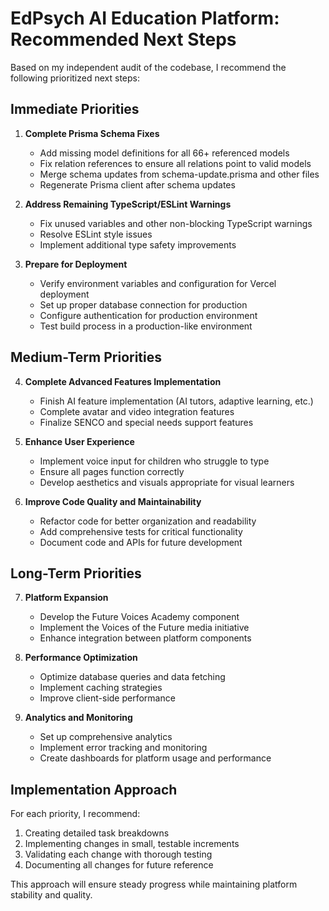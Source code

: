 # EdPsych AI Education Platform: Recommended Next Steps

Based on my independent audit of the codebase, I recommend the following prioritized next steps:

## Immediate Priorities

1. **Complete Prisma Schema Fixes**
   - Add missing model definitions for all 66+ referenced models
   - Fix relation references to ensure all relations point to valid models
   - Merge schema updates from schema-update.prisma and other files
   - Regenerate Prisma client after schema updates

2. **Address Remaining TypeScript/ESLint Warnings**
   - Fix unused variables and other non-blocking TypeScript warnings
   - Resolve ESLint style issues
   - Implement additional type safety improvements

3. **Prepare for Deployment**
   - Verify environment variables and configuration for Vercel deployment
   - Set up proper database connection for production
   - Configure authentication for production environment
   - Test build process in a production-like environment

## Medium-Term Priorities

4. **Complete Advanced Features Implementation**
   - Finish AI feature implementation (AI tutors, adaptive learning, etc.)
   - Complete avatar and video integration features
   - Finalize SENCO and special needs support features

5. **Enhance User Experience**
   - Implement voice input for children who struggle to type
   - Ensure all pages function correctly
   - Develop aesthetics and visuals appropriate for visual learners

6. **Improve Code Quality and Maintainability**
   - Refactor code for better organization and readability
   - Add comprehensive tests for critical functionality
   - Document code and APIs for future development

## Long-Term Priorities

7. **Platform Expansion**
   - Develop the Future Voices Academy component
   - Implement the Voices of the Future media initiative
   - Enhance integration between platform components

8. **Performance Optimization**
   - Optimize database queries and data fetching
   - Implement caching strategies
   - Improve client-side performance

9. **Analytics and Monitoring**
   - Set up comprehensive analytics
   - Implement error tracking and monitoring
   - Create dashboards for platform usage and performance

## Implementation Approach

For each priority, I recommend:
1. Creating detailed task breakdowns
2. Implementing changes in small, testable increments
3. Validating each change with thorough testing
4. Documenting all changes for future reference

This approach will ensure steady progress while maintaining platform stability and quality.
